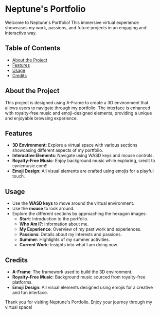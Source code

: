 # Neptune's Portfolio

Welcome to Neptune's Portfolio! This immersive virtual experience showcases my work, passions, and future projects in an engaging and interactive way.

## Table of Contents
- [About the Project](#about-the-project)
- [Features](#features)
- [Usage](#usage)
- [Credits](#credits)

## About the Project
This project is designed using A-Frame to create a 3D environment that allows users to navigate through my portfolio. The interface is enhanced with royalty-free music and emoji-designed elements, providing a unique and enjoyable browsing experience.

## Features
- **3D Environment**: Explore a virtual space with various sections showcasing different aspects of my portfolio.
- **Interactive Elements**: Navigate using WASD keys and mouse controls.
- **Royalty-Free Music**: Enjoy background music while exploring, credit to cynicmusic.com!!
- **Emoji Design**: All visual elements are crafted using emojis for a playful touch.

## Usage
- Use the **WASD keys** to move around the virtual environment.
- Use the **mouse** to look around.
- Explore the different sections by approaching the hexagon images:
  - **Start**: Introduction to the portfolio.
  - **Who Am I?**: Information about me.
  - **My Experience**: Overview of my past work and experiences.
  - **Passions**: Details about my interests and passions.
  - **Summer**: Highlights of my summer activities.
  - **Current Work**: Insights into what I am doing now.

## Credits
- **A-Frame**: The framework used to build the 3D environment.
- **Royalty-Free Music**: Background music sourced from royalty-free platforms.
- **Emoji Design**: All visual elements designed using emojis for a creative and fun interface.

Thank you for visiting Neptune's Portfolio. Enjoy your journey through my virtual space!
